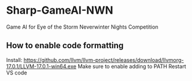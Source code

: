 # Sharp-GameAI-NWN
Game AI for Eye of the Storm Neverwinter Nights Competition

## How to enable code formatting
Install: https://github.com/llvm/llvm-project/releases/download/llvmorg-17.0.1/LLVM-17.0.1-win64.exe
Make sure to enable adding to PATH
Restart VS code
